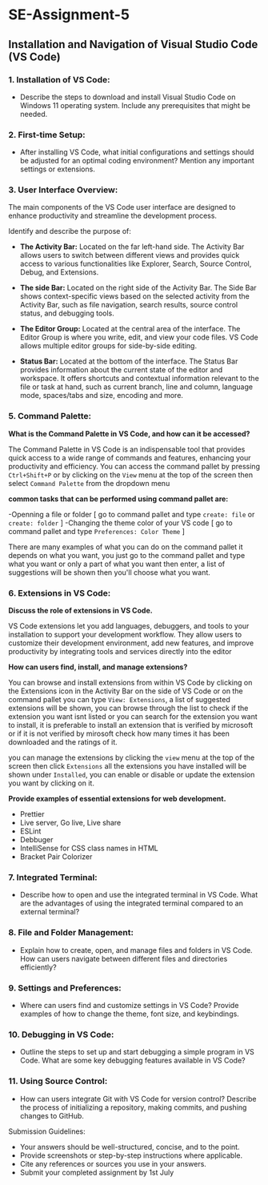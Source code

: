 # SE-Assignment-5
## Installation and Navigation of Visual Studio Code (VS Code)

### 1. Installation of VS Code:
   - Describe the steps to download and install Visual Studio Code on Windows 11 operating system. Include any prerequisites that might be needed.

### 2. First-time Setup:
   - After installing VS Code, what initial configurations and settings should be adjusted for an optimal coding environment? Mention any important settings or extensions.

### 3. User Interface Overview:
The main components of the VS Code user interface are designed to enhance productivity and streamline the development process.

Identify and describe the purpose of:
   - **The Activity Bar:**
     Located on the far left-hand side. The Activity Bar allows users to switch between different views and provides quick access to various functionalities like Explorer, Search, Source Control, Debug, and Extensions.
     
   - **The side Bar:**
     Located on the right side of the Activity Bar. The Side Bar shows context-specific views based on the selected activity from the Activity Bar, such as file navigation, search results, source control status, and debugging tools.

   - **The Editor Group:**
     Located at the central area of the interface. The Editor Group is where you write, edit, and view your code files. VS Code allows multiple editor groups for side-by-side editing.
     
   - **Status Bar:**
     Located at the bottom of the interface. The Status Bar provides information about the current state of the editor and workspace. It offers shortcuts and contextual information relevant to the file or task at hand, such as current branch, line and column, language mode, spaces/tabs and size, encoding and more.

### 5. Command Palette:
**What is the Command Palette in VS Code, and how can it be accessed?**
 
The Command Palette in VS Code is an indispensable tool that provides quick access to a wide range of commands and features, enhancing your productivity and efficiency. You can access the command pallet by pressing  `Ctrl+Shift+P` or by clicking on the `View` menu at the top of the screen then select `Command Palette` from the dropdown menu
  
**common tasks that can be performed using command pallet are:** 

 -Openning a file or folder [ go to command pallet and type `create: file` or `create: folder` ]
 -Changing the theme color of your VS code [ go to command pallet and type `Preferences: Color Theme` ]

There are many examples of what you can do on the command pallet it depends on what you want, you just go to the command pallet and type what you want or only a part of what you want then enter, a list of suggestions will be shown then you'll choose what you want.
 
### 6. Extensions in VS Code:
**Discuss the role of extensions in VS Code.**

VS Code extensions let you add languages, debuggers, and tools to your installation to support your development workflow. They allow users to customize their development environment, add new features, and improve productivity by integrating tools and services directly into the editor

**How can users find, install, and manage extensions?**

You can browse and install extensions from within VS Code by clicking on the Extensions icon in the Activity Bar on the side of VS Code or on the command pallet you can type `View: Extensions`, a list of suggested extensions will be shown, you can browse through the list to check if the extension you want isnt listed or you can search for the extension you want to install, it is preferable to install an extension that is verified by microsoft or if it is not verified by mirosoft check how many times it has been downloaded and the ratings of it.

you can manage the extensions by clicking the `view` menu at the top of the screen then click `Extensions` all the extensions you have installed will be shown under `Installed`, you can enable or disable or update the extension you want by clicking on it.

**Provide examples of essential extensions for web development.**
  - Prettier
  - Live server, Go live, Live share
  - ESLint
  - Debbuger
  - IntelliSense for CSS class names in HTML
  - Bracket Pair Colorizer

### 7. Integrated Terminal:
   - Describe how to open and use the integrated terminal in VS Code. What are the advantages of using the integrated terminal compared to an external terminal?

### 8. File and Folder Management:
   - Explain how to create, open, and manage files and folders in VS Code. How can users navigate between different files and directories efficiently?

### 9. Settings and Preferences:
   - Where can users find and customize settings in VS Code? Provide examples of how to change the theme, font size, and keybindings.

### 10. Debugging in VS Code:
   - Outline the steps to set up and start debugging a simple program in VS Code. What are some key debugging features available in VS Code?

### 11. Using Source Control:
   - How can users integrate Git with VS Code for version control? Describe the process of initializing a repository, making commits, and pushing changes to GitHub.

 Submission Guidelines:
- Your answers should be well-structured, concise, and to the point.
- Provide screenshots or step-by-step instructions where applicable.
- Cite any references or sources you use in your answers.
- Submit your completed assignment by 1st July 

